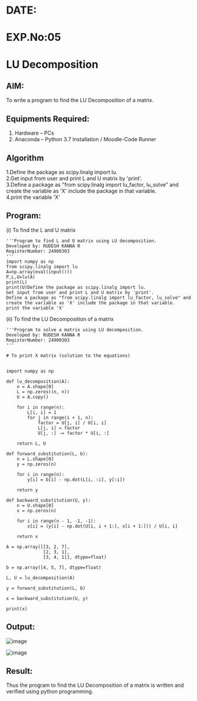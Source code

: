 # DATE:
# EXP.No:05
# LU Decomposition 

## AIM:
To write a program to find the LU Decomposition of a matrix.

## Equipments Required:
1. Hardware – PCs
2. Anaconda – Python 3.7 Installation / Moodle-Code Runner

## Algorithm
1.Define the package as scipy.linalg import lu.</br>
2.Get input from user and print L and U matrix by 'print'.</br>
3.Define a package as "from scipy.linalg import lu_factor, lu_solve" and create the variable as 'X' include the package in that variable.</br>
4.print the variable 'X' </br>

## Program:
(i) To find the L and U matrix
```
'''Program to find L and U matrix using LU decomposition.
Developed by: RUDESH KANNA R
RegisterNumber: 24900303
'''
import numpy as np
from scipy.linalg import lu
A=np.array(eval(input()))
P,L,U=lu(A)
print(L)
print(U)Define the package as scipy.linalg import lu.
Get input from user and print L and U matrix by 'print'.
Define a package as "from scipy.linalg import lu_factor, lu_solve" and create the variable as 'X' include the package in that variable.
print the variable 'X'
```
(ii) To find the LU Decomposition of a matrix
```
'''Program to solve a matrix using LU decomposition.
Developed by: RUDESH KANNA R
RegisterNumber: 24900303
'''

# To print X matrix (solution to the equations)


import numpy as np

def lu_decomposition(A):
    n = A.shape[0]
    L = np.zeros((n, n))
    U = A.copy()
    
    for i in range(n):
        L[i, i] = 1  
        for j in range(i + 1, n):
            factor = U[j, i] / U[i, i]
            L[j, i] = factor
            U[j, :] -= factor * U[i, :]
    
    return L, U

def forward_substitution(L, b):
    n = L.shape[0]
    y = np.zeros(n)
    
    for i in range(n):
        y[i] = b[i] - np.dot(L[i, :i], y[:i])
    
    return y

def backward_substitution(U, y):
    n = U.shape[0]
    x = np.zeros(n)
    
    for i in range(n - 1, -1, -1):
        x[i] = (y[i] - np.dot(U[i, i + 1:], x[i + 1:])) / U[i, i]
    
    return x

A = np.array([[3, 2, 7], 
              [2, 3, 1], 
              [3, 4, 1]], dtype=float)

b = np.array([4, 5, 7], dtype=float)

L, U = lu_decomposition(A)

y = forward_substitution(L, b)

x = backward_substitution(U, y)

print(x)
```

## Output:
![image](https://github.com/user-attachments/assets/c48125a0-ed08-42d7-a454-50fbb927dfcb)


![image](https://github.com/user-attachments/assets/8e9cb1bd-f9c6-4adc-9211-8fbbbaea03d4)



## Result:
Thus the program to find the LU Decomposition of a matrix is written and verified using python programming.

